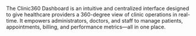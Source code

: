 The Clinic360 Dashboard is an intuitive and centralized interface designed to give healthcare providers a 360-degree view of clinic operations in real-time. It empowers administrators, doctors, and staff to manage patients, appointments, billing, and performance metrics—all in one place.
